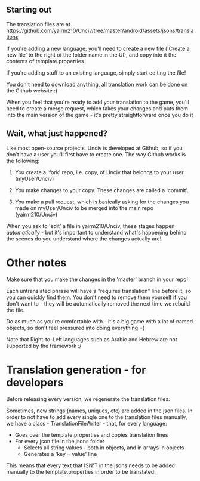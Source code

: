 ## Starting out

The translation files are at https://github.com/yairm210/Unciv/tree/master/android/assets/jsons/translations

If you're adding a new language, you'll need to create a new file ('Create a new file' to the right of the folder name in the UI), and copy into it the contents of template.properties

If you're adding stuff to an existing language, simply start editing the file!

You don't need to download anything, all translation work can be done on the Github website :)

When you feel that you're ready to add your translation to the game, you'll need to create a merge request, which takes your changes and puts them into the main version of the game - it's pretty straightforward once you do it

## Wait, what just happened?

Like most open-source projects, Unciv is developed at Github, so if you don't have a user you'll first have to create one. The way Github works is the following:

1. You create a 'fork' repo, i.e. copy, of Unciv that belongs to your user (myUser/Unciv)

2. You make changes to your copy. These changes are called a 'commit'.

3. You make a pull request, which is basically asking for the changes you made on myUser/Unciv to be merged into the main repo (yairm210/Unciv)

When you ask to 'edit' a file in yairm210/Unciv, these stages happen *automatically* - but it's important to understand what's happening behind the scenes do you understand where the changes actually are!

# Other notes

Make sure that you make the changes in the 'master' branch in your repo!

Each untranslated phrase will have a "requires translation" line before it, so you can quickly find them. You don't need to remove them yourself if you don't want to - they will be automatically removed the next time we rebuild the file.

Do as much as you're comfortable with - it's a big game with a lot of named objects, so don't feel pressured into doing everything =)

Note that Right-to-Left languages such as Arabic and Hebrew are not supported by the framework :/

# Translation generation - for developers

Before releasing every version, we regenerate the translation files.

Sometimes, new strings (names, uniques, etc) are added in the json files. In order to not have to add every single one to the translation files manually, we have a class - TranslationFileWriter - that, for every language:

- Goes over the template.properties and copies translation lines
- For every json file in the jsons folder
    - Selects all string values - both in objects, and in arrays in objects
    - Generates a 'key = value' line

This means that every text that ISN'T in the jsons needs to be added manually to the template.properties in order to be translated!